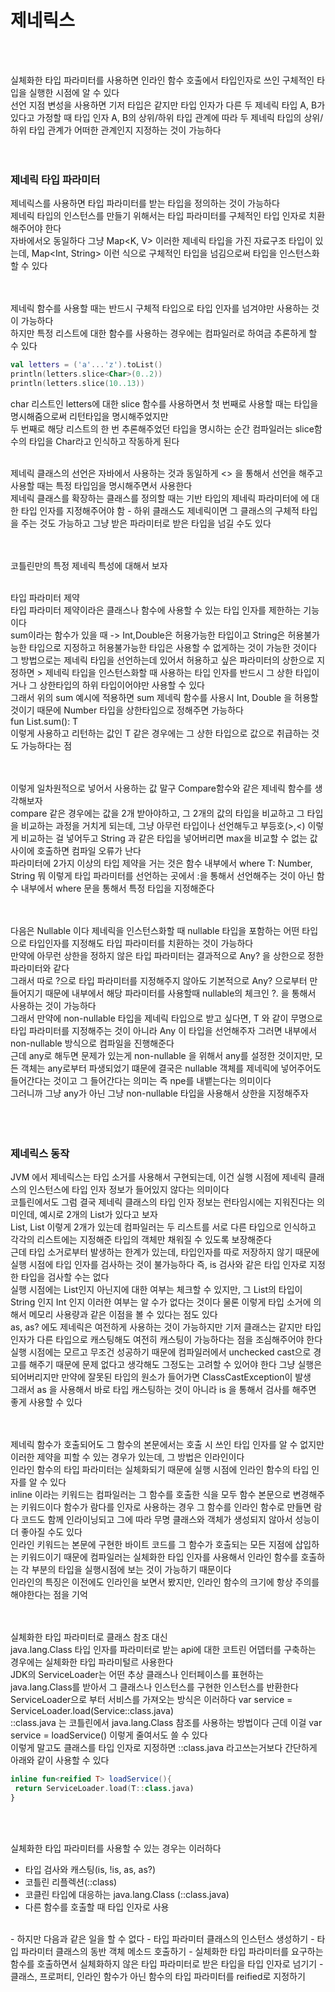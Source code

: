 # 제네릭스
<br><br>

실체화한 타입 파라미터를 사용하면 인라인 함수 호출에서 타입인자로 쓰인 구체적인 타입을 실행한 시점에 알 수 있다 <br>
선언 지점 변성을 사용하면 기저 타입은 같지만 타입 인자가 다른 두 제네릭 타입 A, B가 있다고 가정할 때 타입 인자 A, B의 상위/하위 타입 관계에 따라 두 제네릭 타입의 상위/하위 타입 관계가 어떠한 관계인지 지정하는 것이 가능하다 <br>
<br><br>

### 제네릭 타입 파라미터
제네릭스를 사용하면 타입 파라미터를 받는 타입을 정의하는 것이 가능하다 <br>
제네릭 타입의 인스턴스를 만들기 위해서는 타입 파라미터를 구체적인 타입 인자로 치환해주어야 한다 <br>
자바에서오 동일하다 그냥 Map<K, V> 이러한 제네릭 타입을 가진 자료구조 타입이 있는데, Map<Int, String> 이런 식으로 구체적인 타입을 넘김으로써 타입을 인스턴스화할 수 있다 <br>
<br><br>

제네릭 함수를 사용할 때는 반드시 구체적 타입으로 타입 인자를 넘겨야만 사용하는 것이 가능하다 <br>
하지만 특정 리스트에 대한 함수를 사용하는 경우에는 컴파일러로 하여금 추론하게 할 수 있다 <br>
```kotlin
val letters = ('a'...'z').toList()
println(letters.slice<Char>(0..2))
println(letters.slice(10..13))
```
char 리스트인 letters에 대한 slice 함수를 사용하면서 첫 번째로 사용할 때는 타입을 명시해줌으로써 리턴타입을 명시해주었지만 <br>
두 번째로 해당 리스트의 한 번 추론해주었던 타입을 명시하는 순간 컴파일러는 slice함수의 타입을 Char라고 인식하고 작동하게 된다 <br>
<br>

제네릭 클래스의 선언은 자바에서 사용하는 것과 동일하게 <> 을 통해서 선언을 해주고 사용할 때는 특정 타입임을 명시해주면서 사용한다 <br>
제네릭 클래스를 확장하는 클래스를 정의할 때는 기반 타입의 제네릭 파라미터에 에 대한 타입 인자를 지정해주어야 함 - 하위 클래스도 제네릭이면 그 클래스의 구체적 타입을 주는 것도 가능하고 그냥 받은 파라미터로 받은 타입을 넘길 수도 있다 <br>
<br><br>

코틀린만의 특정 제네릭 특성에 대해서 보자 <br><br>

타입 파라미터 제약 <br>
타입 파라미터 제약이라은 클래스나 함수에 사용할 수 있는 타입 인자를 제한하는 기능이다 <br>
sum이라는 함수가 있을 때 -> Int,Double은 허용가능한 타입이고 String은 허용불가능한 타입으로 지정하고 허용불가능한 타입은 사용할 수 없게하는 것이 가능한 것이다 <br>
그 방법으로는 제네릭 타입을 선언하는데 있어서 허용하고 싶은 파라미터의 상한으로 지정하면 > 제네릭 타입을 인스턴스화할 때 사용하는 타입 인자를 반드시 그 상한 타입이거나 그 상한타입의 하위 타입이어야만 사용할 수 있다 <br>
그래서 위의 sum 예시에 적용하면 sum 제네릭 함수를 사용시 Int, Double 을 허용할 것이기 때문에 Number 타입을 상한타입으로 정해주면 가능하다 <br>
fun <T :Number> List<T>.sum(): T <br>
이렇게 사용하고 리턴하는 값인 T 같은 경우에는 그 상한 타입으로 값으로 취급하는 것도 가능하다는 점 <br>
<br><br>

이렇게 일차원적으로 넣어서 사용하는 값 말구 Compare함수와 같은 제네릭 함수를 생각해보자 <br>
compare 같은 경우에는 값을 2개 받아야하고, 그 2개의 값의 타입을 비교하고 그 타입을 비교하는 과정을 거치게 되는데, 그냥 아무런 타입이나 선언해두고 부등호(>,<) 이렇게 비교하는 걸 넣어두고 String 과 같은 타입을 넣어버리면
 max을 비교할 수 없는 값 사이에 호출하면 컴파일 오류가 난다 <br>
파라미터에 2가지 이상의 타입 제약을 거는 것은 함수 내부에서 where T: Number, String 뭐 이렇게 타입 파라미터를 선언하는 곳에서 :을 통해서 선언해주는 것이 아닌 함수 내부에서 where 문을 통해서 특정 타입을 지정해준다 <br>
<br><br>

다음은 Nullable 이다 제네릭을 인스턴스화할 때 nullable 타입을 포함하는 어떤 타입으로 타입인자를 지정해도 타입 파라미터를 치환하는 것이 가능하다 <br>
만약에 아무런 상한을 정하지 않은 타입 파라미터는 결과적으로 Any? 을 상한으로 정한 파라미터와 같다 <br>
그래서 따로 ?으로 타입 파라미터를 지정해주지 않아도 기본적으로 Any? 으로부터 만들어지기 때문에 내부에서 해당 파라미터를 사용할때 nullable의 체크인 ?. 을 통해서 사용하는 것이 가능하다 <br>
그래서 만약에 non-nullable 타입을 제네릭 타입으로 받고 싶다면, T 와 같이 무명으로 타입 파라미터를 지정해주는 것이 아니라 Any 이 타입을 선언해주자 그러면 내부에서 non-nullable 방식으로 컴파일을 진행해준다 <br>
근데 any로 해두면 문제가 있는게 non-nullable 을 위해서 any를 설정한 것이지만, 모든 객체는 any로부터 파생되었기 떄문에 결국은 nullable 객체를 제네릭에 넣어주어도 들어간다는 것이고 그 들어간다는 의미는 즉 npe를 내뱉는다는 의미이다 <br>
그러니까 그냥 any가 아닌 그냥 non-nullable 타입을 사용해서 상한을 지정해주자 <br>
<br><br><br>

### 제네릭스 동작 
JVM 에서 제네릭스는 타입 소거를 사용해서 구현되는데, 이건 실행 시점에 제네릭 클래스의 인스턴스에 타입 인자 정보가 들어있지 않다는 의미이다 <br>
코틀린에서도 그럼 결국 제네릭 클래스의 타입 인자 정보는 런타임시에는 지워진다는 의미인데, 예시로 2개의 List가 있다고 보자 <br>
List<String>, List<Int> 이렇게 2개가 있는데 컴파일러는 두 리스트를 서로 다른 타입으로 인식하고 각각의 리스트에는 지정해준 타입의 객체만 채워질 수 있도록 보장해준다 <br>
근데 타입 소거로부터 발생하는 한계가 있는데, 타입인자를 따로 저장하지 않기 때문에 실행 시점에 타입 인자를 검사하는 것이 불가능하다 즉, is 검사와 같은 타입 인자로 지정한 타입을 검사할 수는 없다 <br>
실행 시점에는 List인지 아닌지에 대한 여부는 체크할 수 있지만, 그 List의 타입이 String 인지 Int 인지 이러한 여부는 알 수가 없다는 것이다 물론 이렇게 타입 소거에 의해서 메모리 사용량과 같은 이점을 볼 수 있다는 점도 있다 <br>
as, as? 에도 제네릭은 여전하게 사용하는 것이 가능하지만 기저 클래스는 같지만 타입 인자가 다른 타입으로 캐스팅해도 여전히 캐스팅이 가능하다는 점을 조심해주어야 한다 <br>
실행 시점에는 모르고 무조건 성공하기 때문에 컴파일러에서 unchecked cast으로 경고를 해주기 때문에 문제 없다고 생각해도 그정도는 고려할 수 있어야 한다 그냥 실행은 되어버리지만 만약에 잘못된 타입의 원소가 들어가면 ClassCastException이 발생 <br>
그래서 as 을 사용해서 바로 타입 캐스팅하는 것이 아니라 is 을 통해서 검사를 해주면 좋게 사용할 수 있다 <br>
<br><br>

제네릭 함수가 호출되어도 그 함수의 본문에서는 호출 시 쓰인 타입 인자를 알 수 없지만 이러한 제약을 피할 수 있는 경우가 있는데, 그 방법은 인라인이다 <br>
인라인 함수의 타입 파라미터는 실체화되기 때문에 실행 시점에 인라인 함수의 타입 인자를 알 수 있다 <br>
inline 이라는 키워드는 컴파일러는 그 함수를 호출한 식을 모두 함수 본문으로 변경해주는 키워드이다 함수가 람다를 인자로 사용하는 경우 그 함수를 인라인 함수로 만들면 람다 코드도 함께 인라이닝되고 
그에 따라 무명 클래스와 객체가 생성되지 않아서 성능이 더 좋아질 수도 있다 <br>
인라인 키워드는 본문에 구현한 바이트 코드를 그 함수가 호출되는 모든 지점에 삽입하는 키워드이기 때문에 컴파일러는 실체화한 타입 인자를 사용해서 인라인 함수를 호출하는 각 부분의 타입을 실행시점에 보는 것이 가능하기 때문이다 <br>
인라인의 특징은 이전에도 인라인을 보면서 봤지만, 인라인 함수의 크기에 항상 주의를 해야한다는 점을 기억 <br>
<br><br>

실체화한 타입 파라미터로 클래스 참조 대신 <br>
java.lang.Class 타입 인자를 파라미터로 받는 api에 대한 코트린 어뎁터를 구축하는 경우에는 실체화한 타입 파라미털르 사용한다 <br>
JDK의 ServiceLoader는 어떤 추상 클래스나 인터페이스를 표현하는 java.lang.Class를 받아서 그 클래스나 인스턴스를 구현한 인스턴스를 반환한다 <br>
ServiceLoader으로 부터 서비스를 가져오는 방식은 이러하다 var service = ServiceLoader.load(Service::class.java) <br>
::class.java 는 코틀린에서 java.lang.Class 참조를 사용하는 방법이다 근데 이걸 var service = loadService<Service>() 이렇게 줄여서도 쓸 수 있다 <br>
이렇게 말고도 클래스를 타입 인자로 지정하면 ::class.java 라고쓰는거보다 간단하게 아래와 같이 사용할 수 있다 <br>
```kotlin
inline fun<reified T> loadService(){
 return ServiceLoader.load(T::class.java)
}
```
<br><br>

실체화한 타입 파라미터를 사용할 수 있는 경우는 이러하다 
- 타입 검사와 캐스팅(is, !is, as, as?)
- 코틀린 리플렉션(::class)
- 코클린 타입에 대응하는 java.lang.Class (::class.java)
- 다른 함수를 호출할 때 타입 인자로 사용
<br>
- 
하지만 다음과 같은 일을 할 수 없다 
- 타입 파라미터 클래스의 인스턴스 생성하기
- 타입 파라미터 클래스의 동반 객체 메소드 호출하기
- 실체화한 타입 파라미터를 요구하는 함수를 호출하면서 실체화하지 않은 타입 파라미터로 받은 타입을 타입 인자로 넘기기
- 클래스, 프로퍼티, 인라인 함수가 아닌 함수의 타입 파라미터를 reified로 지정하기 

<br><br>





<br><br><br><br><br><br><br><br><br><br>